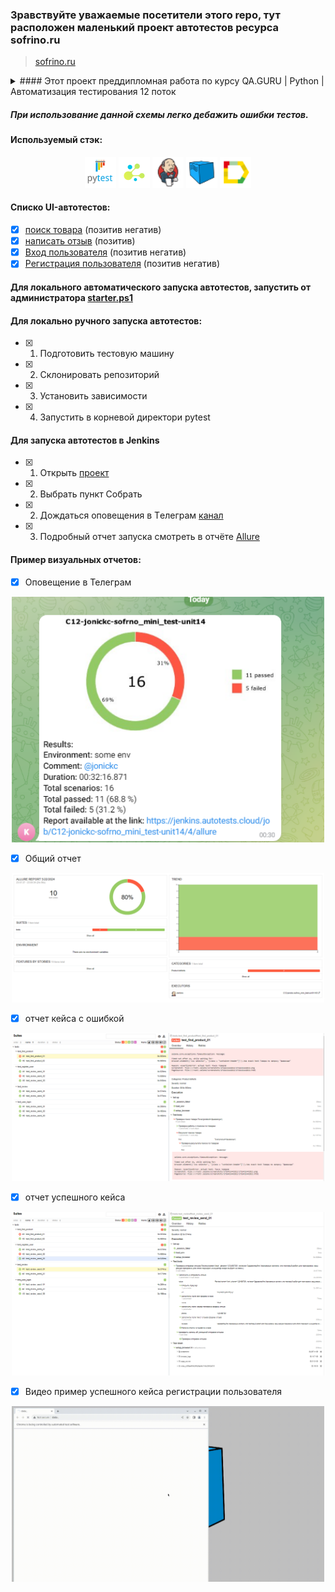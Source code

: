 ### Зравствуйте уважаемые посетители этого repo, тут расположен маленький проект автотестов ресурса sofrino.ru
> <a target="_blank" href="https://sofrino.ru/">sofrino.ru</a>

<details>
  <summary> #### Этот проект преддипломная работа по курсу QA.GURU | Python | Автоматизация тестирования 12 поток</summary>
В этом проект представлены демонстрационные тесты для практики и обучения на курсе.
Использованы простые функции заполнения форм, нажатия кнопок, поиска текста.
Проект структурирован по принципу 3-х уровней:

1. **Нижний уровень** где импортируется selene и объявляются локаторы и действия с локаторами.

2. **Средний уровень** где импортируется класс из нижнего уровня и составляются тест-кейсы.

3. **Верхний уровень** где импортируется класс из среднего уровня и выполняется тест-сьюты
</details>

##### При использование данной схемы легко дебажить ошибки тестов.

#### Используемый стэк:

<div align="center">
    <img title="Pytest" width="50" src="resources/img/pytest-original-wordmark.svg">
    <img title="Selene" width="50" src="resources/img/selene.png">
    <img title="Jenkins" width="50" height="50" src="resources/img/Jenkins.png">
    <img title="Selenoid" width="50" src="resources/img/Selenoid.png">
    <img title="Allure" width="50" src="resources/img/Allure_Report.png">
</div>

#### Cписко UI-автотестов:

- [x] [поиск товара](tests/test_find_product.py) (позитив негатив) 
- [x] [написать отзыв](tests/test_review.py) (позитив)
- [x] [Вход пользователя](tests/test_user_login.py) (позитив негатив)
- [x] [Регистрация пользователя](tests/test_register_user.py) (позитив негатив)

#### Для локального автоматического запуска автотестов, запустить от администратора [starter.ps1](starter.ps1)

#### Для локально ручного запуска автотестов:

- [x] 1. Подготовить тестовую машину
- [x] 2. Склонировать репозиторий
- [x] 3. Установить зависимости
- [x] 4. Запустить в корневой директори pytest

#### Для запуска автотестов в Jenkins

- [x] 1. Открыть <a target="_blank" href="https://jenkins.autotests.cloud/job/C12-jonickc-sofrno_mini_test-unit14/">проект</a>
- [x] 2. Выбрать пункт Собрать
- [x] 2. Дождаться оповещения в Tелеграм [канал](https://t.me/+D-lMxBsV3vFhOWUy)  
- [x] 3. Подробный отчет запуска смотреть в отчёте [Allure](https://jenkins.autotests.cloud/job/C12-jonickc-sofrno_mini_test-unit14/3/allure)

#### Пример визуальных отчетов:

- [x] Оповещение в Телеграм

<div align="center">
    <img width="500" src="resources/img/teleg_report.PNG">
</div>

- [x] Общий отчет

<div align="center">
    <img width="500" src="resources/img/allure_rep_all_01.PNG">
</div>

- [x] отчет кейса с ошибкой

<div align="center">
    <img width="500" src="resources/img/allure_rep_fail_01.PNG">
</div>

- [x] отчет успешного кейса

<div align="center">
    <img width="500" src="resources/img/allure_rep_good_01.PNG">
</div>

- [x] Видео пример успешного кейса регистрации пользователя 

<div align="center">
    <img width="500" src="resources/img/4295e6c98140b5964a79f97b49727288.gif">
</div>